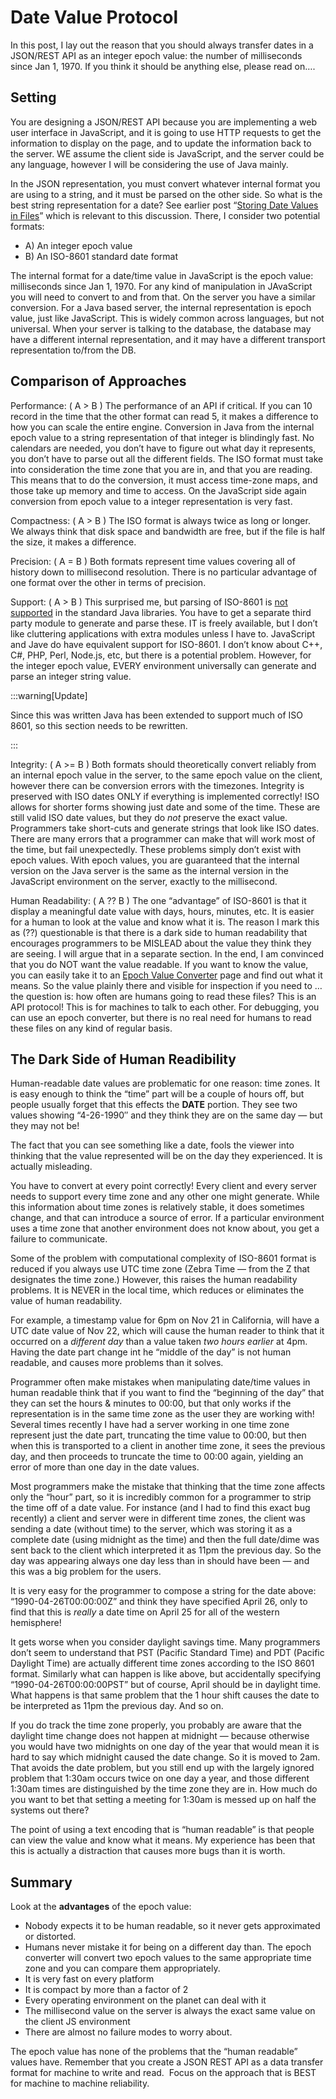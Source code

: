 #  Date Value Protocol

In this post, I lay out the reason that you should always transfer dates in a JSON/REST API as an integer epoch value: the number of milliseconds since Jan 1, 1970. If you think it should be anything else, please read on….  

## Setting

You are designing a JSON/REST API because you are implementing a web user interface in JavaScript, and it is going to use HTTP requests to get the information to display on the page, and to update the information back to the server. WE assume the client side is JavaScript, and the server could be any language, however I will be considering the use of Java mainly. 

In the JSON representation, you must convert whatever internal format you are using to a string, and it must be parsed on the other side. So what is the best string representation for a date? See earlier post “[Storing Date Values in Files](https://agiletribe.purplehillsbooks.com/2014/01/17/storing-date-values-in-files/)” which is relevant to this discussion. There, I consider two potential formats:

*   A) An integer epoch value
*   B) An ISO-8601 standard date format

The internal format for a date/time value in JavaScript is the epoch value: milliseconds since Jan 1, 1970. For any kind of manipulation in JAvaScript you will need to convert to and from that. On the server you have a similar conversion. For a Java based server, the internal representation is epoch value, just like JavaScript. This is widely common across languages, but not universal. When your server is talking to the database, the database may have a different internal representation, and it may have a different transport representation to/from the DB.

## Comparison of Approaches

Performance: ( A > B ) The performance of an API if critical. If you can 10 record in the time that the other format can read 5, it makes a difference to how you can scale the entire engine. Conversion in Java from the internal epoch value to a string representation of that integer is blindingly fast. No calendars are needed, you don’t have to figure out what day it represents, you don’t have to parse out all the different fields. The ISO format must take into consideration the time zone that you are in, and that you are reading. This means that to do the conversion, it must access time-zone maps, and those take up memory and time to access. On the JavaScript side again conversion from epoch value to a integer representation is very fast. 

Compactness: ( A > B ) The ISO format is always twice as long or longer. We always think that disk space and bandwidth are free, but if the file is half the size, it makes a difference.  

Precision: ( A = B ) Both formats represent time values covering all of history down to millisecond resolution. There is no particular advantage of one format over the other in terms of precision. 

Support: ( A > B ) This surprised me, but parsing of ISO-8601 is [not supported](http://stackoverflow.com/questions/2201925/converting-iso-8601-compliant-string-to-java-util-date) in the standard Java libraries. You have to get a separate third party module to generate and parse these. IT is freely available, but I don’t like cluttering applications with extra modules unless I have to. JavaScript and Jave do have equivalent support for ISO-8601. I don’t know about C++, C#, PHP, Perl, Node.js, etc, but there is a potential problem. However, for the integer epoch value, EVERY environment universally can generate and parse an integer string value.  

:::warning[Update]

Since this was written Java has been extended to support much of ISO 8601, so this section needs to be rewritten.

:::

Integrity: ( A >= B ) Both formats should theoretically convert reliably from an internal epoch value in the server, to the same epoch value on the client, however there can be conversion errors with the timezones. Integrity is preserved with ISO dates ONLY if everything is implemented correctly! ISO allows for shorter forms showing just date and some of the time. These are still valid ISO date values, but they do _not_ preserve the exact value. Programmers take short-cuts and generate strings that look like ISO dates. There are many errors that a programmer can make that will work most of the time, but fail unexpectedly. These problems simply don’t exist with epoch values. With epoch values, you are guaranteed that the internal version on the Java server is the same as the internal version in the JavaScript environment on the server, exactly to the millisecond.  

Human Readability: ( A ?? B ) The one “advantage” of ISO-8601 is that it display a meaningful date value with days, hours, minutes, etc. It is easier for a human to look at the value and know what it is. The reason I mark this as (??) questionable is that there is a dark side to human readability that encourages programmers to be MISLEAD about the value they think they are seeing. I will argue that in a separate section. In the end, I am convinced that you do NOT want the value readable. If you want to know the value, you can easily take it to an [Epoch Value Converter](http://www.epochconverter.com/) page and find out what it means. So the value plainly there and visible for inspection if you need to … the question is: how often are humans going to read these files? This is an API protocol! This is for machines to talk to each other. For debugging, you can use an epoch converter, but there is no real need for humans to read these files on any kind of regular basis.

## The Dark Side of Human Readibility

Human-readable date values are problematic for one reason: time zones. It is easy enough to think the “time” part will be a couple of hours off, but people usually forget that this effects the **DATE** portion. They see two values showing “4-26-1990″ and they think they are on the same day — but they may not be! 

The fact that you can see something like a date, fools the viewer into thinking that the value represented will be on the day they experienced. It is actually misleading.  

You have to convert at every point correctly! Every client and every server needs to support every time zone and any other one might generate. While this information about time zones is relatively stable, it does sometimes change, and that can introduce a source of error. If a particular environment uses a time zone that another environment does not know about, you get a failure to communicate.  

Some of the problem with computational complexity of ISO-8601 format is reduced if you always use UTC time zone (Zebra Time — from the Z that designates the time zone.) However, this raises the human readability problems. It is NEVER in the local time, which reduces or eliminates the value of human readability.  

For example, a timestamp value for 6pm on Nov 21 in California, will have a UTC date value of Nov 22, which will cause the human reader to think that it occurred on a _different day_ than a value taken _two hours earlier_ at 4pm. Having the date part change int he “middle of the day” is not human readable, and causes more problems than it solves.  

Programmer often make mistakes when manipulating date/time values in human readable think that if you want to find the “beginning of the day” that they can set the hours & minutes to 00:00, but that only works if the representation is in the same time zone as the user they are working with! Several times recently I have had a server working in one time zone represent just the date part, truncating the time value to 00:00, but then when this is transported to a client in another time zone, it sees the previous day, and then proceeds to truncate the time to 00:00 again, yielding an error of more than one day in the date values.  

Most programmers make the mistake that thinking that the time zone affects only the “hour” part, so it is incredibly common for a programmer to strip the time off of a date value. For instance (and I had to find this exact bug recently) a client and server were in different time zones, the client was sending a date (without time) to the server, which was storing it as a complete date (using midnight as the time) and then the full date/dime was sent back to the client which interpreted it as 11pm the previous day. So the day was appearing always one day less than in should have been — and this was a big problem for the users.  

It is very easy for the programmer to compose a string for the date above: “1990-04-26T00:00:00Z” and think they have specified April 26, only to find that this is _really_ a date time on April 25 for all of the western hemisphere!  

It gets worse when you consider daylight savings time. Many programmers don’t seem to understand that PST (Pacific Standard Time) and PDT (Pacific Daylight Time) are actually different time zones according to the ISO 8601 format. Similarly what can happen is like above, but accidentally specifying “1990-04-26T00:00:00PST” but of course, April should be in daylight time. What happens is that same problem that the 1 hour shift causes the date to be interpreted as 11pm the previous day. And so on.  

If you do track the time zone properly, you probably are aware that the daylight time change does not happen at midnight — because otherwise you would have two midnights on one day of the year that would mean it is hard to say which midnight caused the date change. So it is moved to 2am. That avoids the date problem, but you still end up with the largely ignored problem that 1:30am occurs twice on one day a year, and those different 1:30am times are distinguished by the time zone they are in. How much do you want to bet that setting a meeting for 1:30am is messed up on half the systems out there?  

The point of using a text encoding that is “human readable” is that people can view the value and know what it means. My experience has been that this is actually a distraction that causes more bugs than it is worth.

## Summary

Look at the **advantages** of the epoch value:

*   Nobody expects it to be human readable, so it never gets approximated or distorted.
*   Humans never mistake it for being on a different day than. The epoch converter will convert two epoch values to the same appropriate time zone and you can compare them appropriately.
*   It is very fast on every platform
*   It is compact by more than a factor of 2
*   Every operating environment on the planet can deal with it
*   The millisecond value on the server is always the exact same value on the client JS environment
*   There are almost no failure modes to worry about.

The epoch value has none of the problems that the “human readable” values have. Remember that you create a JSON REST API as a data transfer format for machine to write and read.  Focus on the approach that is BEST for machine to machine reliability.